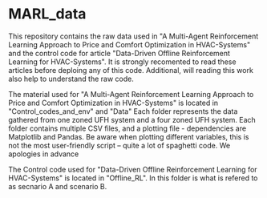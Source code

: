 # MARL_data
This repository contains the raw data used in "A Multi-Agent Reinforcement Learning Approach to Price and Comfort Optimization in HVAC-Systems" and the control code for article "Data-Driven Offline Reinforcement Learning for HVAC-Systems". It is strongly recomented to read these articles before deploing any of this code. Additional, will reading this work also help to understand the raw code.


The material used for "A Multi-Agent Reinforcement Learning Approach to Price and Comfort Optimization in HVAC-Systems" is located in "Control_codes_and_env" and "Data" Each folder represents the data gathered from one zoned UFH system and a four zoned UFH system. Each folder contains multiple CSV files, and a plotting file - dependencies are
Matplotlib and Pandas. Be aware when plotting different variables, this is not the most user-friendly script – quite a lot of spaghetti code. We apologies in advance 


The Control code used for "Data-Driven Offline Reinforcement Learning for HVAC-Systems" is located in "Offline_RL". In this folder is what is refered to as secnario A and scenario B.  
